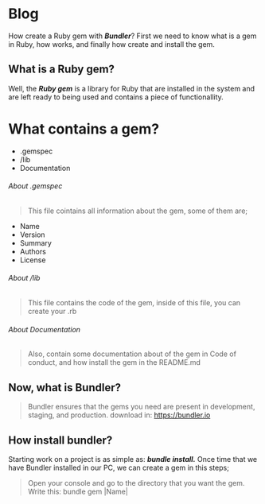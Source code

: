 # Blog

How create a Ruby gem with ***Bundler***?
First we need to know what is a gem in Ruby, how works, and finally how create and install the gem.

## What is a Ruby gem?

Well, the ***Ruby gem*** is a library for Ruby that are installed in the system and are left ready to being used and contains a piece of functionallity. 

# What contains a gem?

* .gemspec
* /lib
* Documentation

###### About .gemspec

> This file cointains all information about the gem, some of them are;
- Name
- Version
- Summary
- Authors
- License

###### About /lib
> This file contains the code of the gem, inside of this file, you can create your .rb

###### About Documentation
> Also, contain some documentation about of the gem in Code of conduct, and how install the gem in the README.md


## Now, what is Bundler?
> Bundler ensures that the gems you need are present in development, staging, and production. 
download in: https://bundler.io

## How install bundler?
Starting work on a project is as simple as: ***bundle install.***
Once time that we have Bundler installed in our PC, we can create a gem in this steps;
> Open your console and go to the directory that you want the gem. 
> Write this: bundle gem |Name|
  
